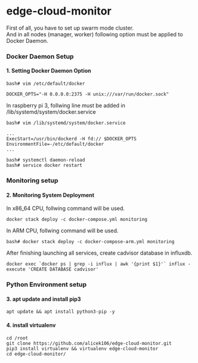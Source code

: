 # edge-cloud-monitor

First of all, you have to set up swarm mode cluster.  
And in all nodes (manager, worker) following option must be applied to Docker Daemon.  

### Docker Daemon Setup
#### 1. Setting Docker Daemon Option
```
bash# vim /etc/default/docker

DOCKER_OPTS="-H 0.0.0.0:2375 -H unix:///var/run/docker.sock"
```
In raspberry pi 3, follwing line must be added in /lib/systemd/system/docker.service
```
bash# vim /lib/systemd/system/docker.service

...
ExecStart=/usr/bin/dockerd -H fd:// $DOCKER_OPTS
EnvironmentFile=-/etc/default/docker
...
```
```
bash# systemctl daemon-reload
bash# service docker restart
```
  
### Monitoring setup
#### 2. Monitoring System Deployment
In x86_64 CPU, follwing command will be used.
```
docker stack deploy -c docker-compose.yml monitoring
```
In ARM CPU, follwing command will be used.
```
bash# docker stack deploy -c docker-compose-arm.yml monitoring
```
After finishing launching all services, create cadvisor database in influxdb.
```
docker exec `docker ps | grep -i influx | awk '{print $1}'` influx -execute 'CREATE DATABASE cadvisor'
```

### Python Environment setup
#### 3. apt update and install pip3
```
apt update && apt install python3-pip -y
```

#### 4. install virtualenv
```
cd /root
git clone https://github.com/alicek106/edge-cloud-monitor.git
pip3 install virtualenv && virtualenv edge-cloud-monitor
cd edge-cloud-monitor/
```
